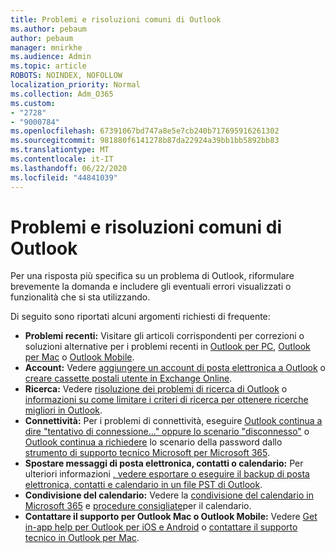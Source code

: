 ```yaml
---
title: Problemi e risoluzioni comuni di Outlook
ms.author: pebaum
author: pebaum
manager: mnirkhe
ms.audience: Admin
ms.topic: article
ROBOTS: NOINDEX, NOFOLLOW
localization_priority: Normal
ms.collection: Adm_O365
ms.custom:
- "2728"
- "9000784"
ms.openlocfilehash: 67391067bd747a8e5e7cb240b717695916261302
ms.sourcegitcommit: 981880f6141278b87da22924a39bb1bb5892bb83
ms.translationtype: MT
ms.contentlocale: it-IT
ms.lasthandoff: 06/22/2020
ms.locfileid: "44841039"
---
```

# <a name="outlook-common-issues-and-resolutions"></a>Problemi e risoluzioni comuni di Outlook

Per una risposta più specifica su un problema di Outlook, riformulare brevemente la domanda e includere gli eventuali errori visualizzati o funzionalità che si sta utilizzando.

Di seguito sono riportati alcuni argomenti richiesti di frequente:

- **Problemi recenti:**  Visitare gli articoli corrispondenti per correzioni o soluzioni alternative per i problemi recenti in [Outlook per PC](https://support.office.com/article/ecf61305-f84f-4e13-bb73-95a214ac1230), [Outlook per Mac](https://support.office.com/article/54afa5e3-db38-422a-9d94-3b55330ded8e) o [Outlook Mobile](https://support.office.com/article/a264ef01-9c88-48fb-9285-7017e4f31f02).
- **Account:**  Vedere [aggiungere un account di posta elettronica a Outlook](https://support.office.com/article/6e27792a-9267-4aa4-8bb6-c84ef146101b) o [creare cassette postali utente in Exchange Online](https://docs.microsoft.com/Exchange/recipients-in-exchange-online/create-user-mailboxes).
- **Ricerca:**  Vedere [risoluzione dei problemi di ricerca di Outlook](https://support.office.com/article/2556b11f-f4d8-46be-b0a7-de33a3f4f066) o [informazioni su come limitare i criteri di ricerca per ottenere ricerche migliori in Outlook](https://support.office.com/article/D824D1E9-A255-4C8A-8553-276FB895A8DA).
- **Connettività:**  Per i problemi di connettività, eseguire [Outlook continua a dire "tentativo di connessione..." oppure lo scenario "disconnesso"](https://aka.ms/SaRA-OutlookDisconnect) o [Outlook continua a richiedere](https://aka.ms/SaRA-OutlookPwdPrompt) lo scenario della password dallo [strumento di supporto tecnico Microsoft per Microsoft 365](https://diagnostics.outlook.com/#/).
- **Spostare messaggi di posta elettronica, contatti o calendario:**  Per ulteriori informazioni [, vedere esportare o eseguire il backup di posta elettronica, contatti e calendario in un file PST di Outlook](https://support.office.com/article/14252b52-3075-4e9b-be4e-ff9ef1068f91).
- **Condivisione del calendario:**  Vedere la [condivisione del calendario in Microsoft 365](https://support.office.com/article/b576ecc3-0945-4d75-85f1-5efafb8a37b4) e [procedure consigliate](https://support.office.com/article/D93F72D3-2361-4E0D-8D6A-5C4939C17F39)per il calendario.
- **Contattare il supporto per Outlook Mac o Outlook Mobile:**  Vedere [Get in-app help per Outlook per iOS e Android](https://support.office.com/article/218a22d1-9fa5-4889-b689-de1c63493243) o [contattare il supporto tecnico in Outlook per Mac](https://support.office.com/article/d0410177-8e65-4487-93f7-206a3a3d71a8).
